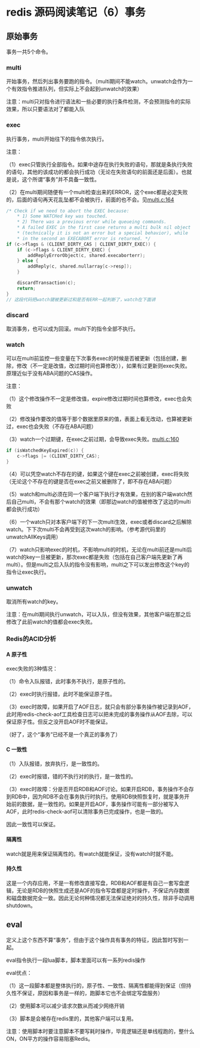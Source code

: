 # redis 源码阅读笔记（6）事务

## 原始事务

事务一共5个命令。

### multi

开始事务，然后列出事务要跑的指令。（multi期间不能watch。unwatch会作为一个有效指令推进队列，但实际上不会起到unwatch的效果）

注意：multi只对指令进行语法和一些必要的执行条件检测，不会预测指令的实际效果，所以只要语法对了都能入队

### exec

执行事务，multi开始往下的指令依次执行。

注意：

（1）exec只管执行全部指令。如果中途存在执行失败的语句，那就是条执行失败的语句，其他的该成功的都会执行成功（无论在失败语句的前面还是后面）。也就是说，这个所谓“事务”并不具备一致性。

（2）在multi期间随便有一个multi检查出来的ERROR，这个exec都是必定失败的，后面的语句再天花乱坠都不会被执行，前面的也不会。见[multi.c:164](https://github.com/redis/redis/blob/unstable/src/multi.c)

```cpp
/* Check if we need to abort the EXEC because:
    * 1) Some WATCHed key was touched.
    * 2) There was a previous error while queueing commands.
    * A failed EXEC in the first case returns a multi bulk nil object
    * (technically it is not an error but a special behavior), while
    * in the second an EXECABORT error is returned. */
if (c->flags & (CLIENT_DIRTY_CAS | CLIENT_DIRTY_EXEC)) {
    if (c->flags & CLIENT_DIRTY_EXEC) {
        addReplyErrorObject(c, shared.execaborterr);
    } else {
        addReply(c, shared.nullarray[c->resp]);
    }

    discardTransaction(c);
    return;
}
// 这段代码把watch键被更新过和是否有ERR一起判断了，watch在下面讲
```

### discard

取消事务，也可以成为回滚。multi下的指令全部不执行。

### watch

可以在multi前监控一些变量在下次事务exec的时候是否被更新（包括创建，删除，修改（不一定是改值，改过期时间也算修改）），如果有过更新则exec失败。原理近似于没有ABA问题的CAS操作。

注意：

（1）这个修改操作不一定是修改值，expire修改过期时间也算修改，exec也会失败

（2）修改操作要改的值等于那个数据里原来的值，表面上看无改动，也算被更新过，exec也会失败（不存在ABA问题）

（3）watch一个过期键，在exec之前过期，会导致exec失败。[multi.c:160](https://github.com/redis/redis/blob/unstable/src/multi.c)

```cpp
if (isWatchedKeyExpired(c)) {
    c->flags |= (CLIENT_DIRTY_CAS);
}
```

（4）可以凭空watch不存在的键，如果这个键在exec之前被创建，exec将失败（无论这个不存在的键是否在exec之前又被删除了，即不存在ABA问题）

（5）watch和multi必须在同一个客户端下执行才有效果，在别的客户端watch然后自己multi，不会有那个watch的效果（即那边watch的值被修改了这边的multi都会执行成功）

（6）一个watch只对本客户端下的下一次multi生效，exec或者discard之后解除watch。下下次multi不会再受到这次watch的影响。（参考源代码里的unwatchAllKeys调用）

（7）watch只影响exec的时机，不影响multi的时机，无论在multi前还是multi后watch的key一旦被更新，那次exec都是失败（包括在自己客户端先更新了再multi）。但是multi之后入队的指令没有影响，multi之下可以发出修改这个key的指令让exec执行。

### unwatch

取消所有watch的key。

注意：在multi期间执行unwatch，可以入队，但没有效果，其他客户端在那之后修改了此前watch的值都会exec失败。

### Redis的ACID分析

#### A 原子性

exec失败的3种情况：

（1）命令入队报错，此时事务不执行，是原子性的。

（2）exec时执行报错，此时不能保证原子性。

（3）exec时故障，如果开启了AOF日志，就只会有部分事务操作被记录到AOF，此时用redis-check-aof工具检查日志可以把未完成的事务操作从AOF去除，可以保证原子性。但反之没开启AOF时不能保证。

（好了，这个“事务”已经不是一个真正的事务了）

#### C 一致性

（1）入队报错，放弃执行，是一致性的。

（2）exec时报错，错的不执行对的执行，是一致性的。

（3）exec时故障：分是否开启RDB和AOF讨论。如果开启RDB，事务操作不会存到RDB中，因为RDB不会在事务执行时执行。使用RDB快照恢复时，就是事务开始前的数据，是一致性的。如果是开启AOF，事务操作可能有一部分被写入AOF，此时redis-check-aof可以清除事务已完成操作，也是一致的。

因此一致性可以保证。

#### 隔离性

watch就是用来保证隔离性的。有watch就能保证，没有watch时就不能。

#### 持久性

这是一个内存应用，不是一有修改直接写盘，RDB和AOF都是有自己一套写盘逻辑，无论是RDB的快照生成还是AOF的指令写盘都是定时操作，不保证内存数据和磁盘数据完全一致。因此无论何种情况都无法保证绝对的持久性，除非手动调用shutdown。

## eval

定义上这个东西不算“事务”，但由于这个操作具有事务的特征，因此暂时写到一起。

eval指令执行一段lua脚本，脚本里面可以有一系列redis操作

eval优点：

（1）这一段脚本都是整体执行的，原子性、一致性、隔离性都能得到保证（但持久性不保证，原因和事务是一样的，跑脚本它也不会绑定写盘服务）

（2）使用脚本可以减少请求次数从而减少网络开销

（3）脚本是会被存在redis里的，其他客户端可以复用。

注意：使用脚本时要注意脚本不要写耗时操作，毕竟逻辑还是单线程跑的，整什么ON，ON平方的操作容易阻塞Redis。